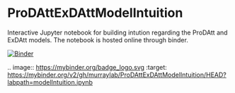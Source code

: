 # ProDAttExDAttModelIntuition
Interactive Jupyter notebook for building intution regarding the ProDAtt and ExDAtt models. The notebook is hosted online through binder. 

[![Binder](https://mybinder.org/badge_logo.svg)](https://mybinder.org/v2/gh/murraylab/ProDAttExDAttModelIntuition/HEAD?labpath=modelIntuition.ipynb)

.. image:: https://mybinder.org/badge_logo.svg
 :target: https://mybinder.org/v2/gh/murraylab/ProDAttExDAttModelIntuition/HEAD?labpath=modelIntuition.ipynb
